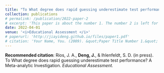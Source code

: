 ```yaml
---
title: "To What degree does rapid guessing underestimate test performance? A Meta-analytic Investigation"
collection: publications
# permalink: /publication/2022-paper-2
# excerpt: 'This paper is about the number 1. The number 2 is left for future work.'
date: 2022-04-01
venue: '<i>Educational Assessment </i>'
# paperurl: 'http://jiayideng.github.io/files/paper1.pdf'
# citation: 'Your Name, You. (2009). &quot;Paper Title Number 1.&quot; <i>Applied Psychological Measurement.</i>.'
---
```


**Recommended citation**: Rios, J. A., **Deng, J.**, & Ihlenfeldt, S. D. (in press). To What degree does rapid guessing underestimate test performance? A Meta-analytic Investigation. <i>Educational Assessment. </i>  
